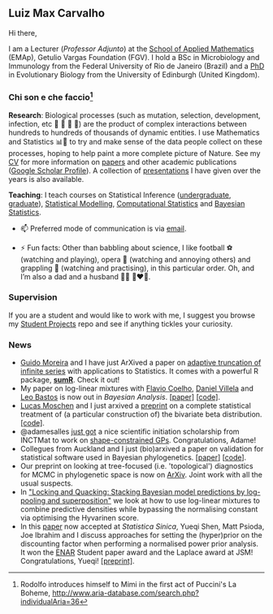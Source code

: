 ## Luiz Max Carvalho

Hi there,

I am a Lecturer (_Professor Adjunto_) at the [School of Applied Mathematics](https://emap.fgv.br/en) (EMAp), Getulio Vargas Foundation (FGV).
I hold a BSc in Microbiology and Immunology from the Federal University of Rio de Janeiro (Brazil) and a [PhD](https://era.ed.ac.uk/handle/1842/35510) in Evolutionary Biology from the University of Edinburgh (United Kingdom). 

### Chi son e che faccio[^1]
**Research**: Biological processes (such as mutation, selection, development, infection, etc 🧬 🐛 🌱 🦠) are the product of complex interactions between hundreds to hundreds of thousands of dynamic entities. I use Mathematics and Statistics 📊📐 to try and make sense of the data people collect on these processes, hoping to help paint a more complete picture of Nature. 
See my [CV](https://github.com/maxbiostat/CV/blob/master/cv_LMFCarvalho.pdf) for more information on [papers](https://github.com/maxbiostat/papers) and other academic publications ([Google Scholar Profile](https://scholar.google.com/citations?user=y2mxpbcAAAAJ&hl=en&authuser=1)).
 A collection of [presentations](https://github.com/maxbiostat/presentations) I have given over the years is also available.  
 
**Teaching**: I teach courses on Statistical Inference ([undergraduate](https://github.com/maxbiostat/Statistical_Inference_BSc), [graduate](https://github.com/maxbiostat/Statistical_Inference_MSc)), [Statistical Modelling](https://github.com/maxbiostat/stats_modelling),  [Computational Statistics](https://github.com/maxbiostat/Computational_Statistics) and [Bayesian Statistics](https://github.com/maxbiostat/BayesianStatisticsCourse). 



- 📫 Preferred mode of communication is via [email](mailto:lmax.fgv@gmail.com).

- ⚡ Fun facts: Other than babbling about science, I like football ⚽ (watching and playing), opera 🎼 (watching and annoying others) and grappling 🥋 (watching and practising), in this particular order. Oh, and I’m also a dad and a husband 👶👶 👩‍❤️‍👨.

### Supervision

If you are a student and would like to work with me, I suggest you browse my [Student Projects](https://github.com/maxbiostat/Student_projects) repo and see if anything tickles your curiosity.

### News

- [Guido Moreira](https://github.com/GuidoAMoreira) and I have just ArXived a paper on [adaptive truncation of infinite series](https://arxiv.org/abs/2202.06121) with applications to Statistics. It comes with a powerful R package, [**sumR**](https://github.com/GuidoAMoreira/sumR). Check it out!
- My paper on log-linear mixtures with [Flavio Coelho](https://cma.fgv.br/professores/flavio-codeco-coelho-0), [Daniel Villela](https://scholar.google.com.br/citations?user=mCE08SEAAAAJ&hl=en) and [Leo Bastos](https://lsbastos.github.io/) is now out in _Bayesian Analysis_. [[paper]](https://projecteuclid.org/journals/bayesian-analysis/advance-publication/Bayesian-Inference-for-the-Weights-in-Logarithmic-Pooling/10.1214/22-BA1311.full) [[code]](https://github.com/maxbiostat/opinion_pooling).
- [Lucas Moschen](https://lucasmoschen.github.io/) and I just arxived a [preprint](https://arxiv.org/abs/2303.01271) on a complete statistical treatment of (a particular construction of) the bivariate beta distribution. [[code]](https://github.com/lucasmoschen/bivariate-beta).
- @adamesalles [just got](https://impa.br/noticias/inctmat-divulga-lista-de-contemplados-com-bolsas-de-iniciacao-cientifica/) a nice scientific initiation scholarship from  INCTMat to work on [shape-constrained GPs](https://github.com/adamesalles/gp-visual-tool). Congratulations, Adame!
- Collegues from Auckland and I just (bio)arxived a paper on validation for statistical software used in Bayesian phylogenetics. [[paper]( https://doi.org/10.1101/2024.02.11.579856)] [[code](https://github.com/rbouckaert/DeveloperManual)].
-  Our preprint on looking at tree-focused (i.e. 'topological') diagnostics for MCMC in phylogenetic space is now on [ArXiv](https://arxiv.org/abs/2402.11657). Joint work with all the usual suspects.
- In ["Locking and Quacking: Stacking Bayesian model predictions by log-pooling and superposition"](https://arxiv.org/abs/2305.07334) we look at how to use log-linear mixtures to combine predictive densities while bypassing the normalising constant via optimising the Hyvarinen score.
- In this [paper](https://www3.stat.sinica.edu.tw/ss_newpaper/SS-2023-0208_na.pdf) now accepted at _Statistica Sinica_, Yueqi Shen, Matt Psioda, Joe Ibrahim and I discuss approaches for setting the (hyper)prior on the discounting factor when performing a normalised power prior analysis. It won the [ENAR](https://www.enar.org/meetings/spring2023/) Student paper award and the Laplace award at JSM! Congratulations, Yueqi! [[preprint]](https://arxiv.org/abs/2302.14230).
  
[^1]: Rodolfo introduces himself to Mimi in the first act of Puccini's La Boheme, http://www.aria-database.com/search.php?individualAria=36
